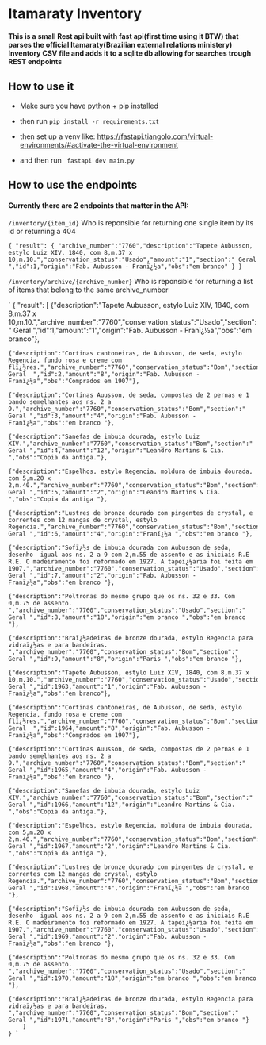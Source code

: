 # Itamaraty Inventory

#### This is a small Rest api built with fast api(first time using it BTW) that parses the official Itamaraty(Brazilian external relations ministery) Inventory CSV file and adds it to a sqlite db allowing for searches trough REST endpoints

## How to use it
- Make sure you have python + pip installed
- then run 
    ` pip install -r requirements.txt `
- then set up a venv like: https://fastapi.tiangolo.com/virtual-environments/#activate-the-virtual-environment

- and then run ` fastapi dev main.py`

## How to use the endpoints
#### Currently there are 2 endpoints that matter in the API:

` /inventory/{item_id} `
Who is reponsible for returning one single item by its id or returning a 404

` {
    "result": {
        "archive_number":"7760","description":"Tapete Aubusson, estylo Luiz XIV, 1840, com 8,m.37 x 10,m.10.","conservation_status":"Usado","amount":"1","section":" Geral ","id":1,"origin":"Fab. Aubusson - Franï¿½a","obs":"em branco"
    }
} `

` /inventory/archive/{archive_number} `
Who is reponsible for returning a list of items that belong to the same archive_number

` {
    "result": [
    {"description":"Tapete Aubusson, estylo Luiz XIV, 1840, com 8,m.37 x 10,m.10.","archive_number":"7760","conservation_status":"Usado","section":" Geral ","id":1,"amount":"1","origin":"Fab. Aubusson - Franï¿½a","obs":"em branco"},

    {"description":"Cortinas cantoneiras, de Aubusson, de seda, estylo Regencia, fundo rosa e creme com flï¿½res.","archive_number":"7760","conservation_status":"Bom","section":" Geral  ","id":2,"amount":"8","origin":"Fab. Aubusson - Franï¿½a","obs":"Comprados em 1907"},
    
    {"description":"Cortinas Auusson, de seda, compostas de 2 pernas e 1 bando semelhantes aos ns. 2 a 9.","archive_number":"7760","conservation_status":"Bom","section":" Geral ","id":3,"amount":"4","origin":"Fab. Aubusson - Franï¿½a","obs":"em branco "},
    
    {"description":"Sanefas de imbuia dourada, estylo Luiz XIV.","archive_number":"7760","conservation_status":"Bom","section":" Geral ","id":4,"amount":"12","origin":"Leandro Martins & Cia. ","obs":"Copia da antiga."},
    
    {"description":"Espelhos, estylo Regencia, moldura de imbuia dourada, com 5,m.20 x 2,m.40.","archive_number":"7760","conservation_status":"Bom","section":" Geral ","id":5,"amount":"2","origin":"Leandro Martins & Cia. ","obs":"Copia da antiga "},
    
    {"description":"Lustres de bronze dourado com pingentes de crystal, e correntes com 12 mangas de crystal, estylo Regencia.","archive_number":"7760","conservation_status":"Bom","section":" Geral ","id":6,"amount":"4","origin":"Franï¿½a ","obs":"em branco "},
    
    {"description":"Sofï¿½s de imbuia dourada com Aubusson de seda, desenho  igual aos ns. 2 a 9 com 2,m.55 de assento e as iniciais R.E R.E. O madeiramento foi reformado em 1927. A tapeï¿½aria foi feita em 1907.","archive_number":"7760","conservation_status":"Usado","section":" Geral ","id":7,"amount":"2","origin":"Fab. Aubusson - Franï¿½a","obs":"em branco "},
    
    {"description":"Poltronas do mesmo grupo que os ns. 32 e 33. Com 0,m.75 de assento. ","archive_number":"7760","conservation_status":"Usado","section":" Geral ","id":8,"amount":"18","origin":"em branco ","obs":"em branco "},
    
    {"description":"Braï¿½adeiras de bronze dourada, estylo Regencia para vidraï¿½as e para bandeiras. ","archive_number":"7760","conservation_status":"Bom","section":" Geral ","id":9,"amount":"8","origin":"Paris ","obs":"em branco "},
    
    {"description":"Tapete Aubusson, estylo Luiz XIV, 1840, com 8,m.37 x 10,m.10.","archive_number":"7760","conservation_status":"Usado","section":" Geral ","id":1963,"amount":"1","origin":"Fab. Aubusson - Franï¿½a","obs":"em branco"},
    
    {"description":"Cortinas cantoneiras, de Aubusson, de seda, estylo Regencia, fundo rosa e creme com flï¿½res.","archive_number":"7760","conservation_status":"Bom","section":" Geral  ","id":1964,"amount":"8","origin":"Fab. Aubusson - Franï¿½a","obs":"Comprados em 1907"},
    
    {"description":"Cortinas Auusson, de seda, compostas de 2 pernas e 1 bando semelhantes aos ns. 2 a 9.","archive_number":"7760","conservation_status":"Bom","section":" Geral ","id":1965,"amount":"4","origin":"Fab. Aubusson - Franï¿½a","obs":"em branco "},
    
    {"description":"Sanefas de imbuia dourada, estylo Luiz XIV.","archive_number":"7760","conservation_status":"Bom","section":" Geral ","id":1966,"amount":"12","origin":"Leandro Martins & Cia. ","obs":"Copia da antiga."},
    
    {"description":"Espelhos, estylo Regencia, moldura de imbuia dourada, com 5,m.20 x 2,m.40.","archive_number":"7760","conservation_status":"Bom","section":" Geral ","id":1967,"amount":"2","origin":"Leandro Martins & Cia. ","obs":"Copia da antiga "},
    
    {"description":"Lustres de bronze dourado com pingentes de crystal, e correntes com 12 mangas de crystal, estylo Regencia.","archive_number":"7760","conservation_status":"Bom","section":" Geral ","id":1968,"amount":"4","origin":"Franï¿½a ","obs":"em branco "},
    
    {"description":"Sofï¿½s de imbuia dourada com Aubusson de seda, desenho  igual aos ns. 2 a 9 com 2,m.55 de assento e as iniciais R.E R.E. O madeiramento foi reformado em 1927. A tapeï¿½aria foi feita em 1907.","archive_number":"7760","conservation_status":"Usado","section":" Geral ","id":1969,"amount":"2","origin":"Fab. Aubusson - Franï¿½a","obs":"em branco "},
    
    {"description":"Poltronas do mesmo grupo que os ns. 32 e 33. Com 0,m.75 de assento. ","archive_number":"7760","conservation_status":"Usado","section":" Geral ","id":1970,"amount":"18","origin":"em branco ","obs":"em branco "},
    
    {"description":"Braï¿½adeiras de bronze dourada, estylo Regencia para vidraï¿½as e para bandeiras. ","archive_number":"7760","conservation_status":"Bom","section":" Geral ","id":1971,"amount":"8","origin":"Paris ","obs":"em branco "}
        ]   
    } `
